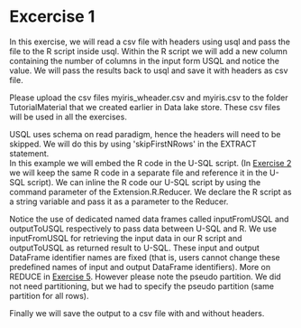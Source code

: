 # Excercise 1

In this exercise, we will read a csv file with headers using usql and pass the file to the R script inside usql. Within the R script we will add a new column containing the number of columns in the input form USQL and notice the value. We will pass the results back to usql and save it with headers as csv file.

Please upload the csv files myiris_wheader.csv and myiris.csv to the folder TutorialMaterial that we created earlier in Data lake store. These csv files will be used in all the exercises.

USQL uses schema on read paradigm, hence the headers will need to be skipped. We will do this by using 'skipFirstNRows' in the EXTRACT statement.  
In this example we will embed the R code in the U-SQL script. (In [Exercise 2](../Exercise2/) we will keep the same R code in a separate file and reference it in the U-SQL script). We can inline the R code our U-SQL script by using the command parameter of the Extension.R.Reducer. We declare the R script as a string variable and pass it as a parameter to the Reducer.

Notice the use of dedicated named data frames called inputFromUSQL and outputToUSQL respectively to pass data between U-SQL and R. We use inputFromUSQL for retrieving the input data in our R script and outputToUSQL as returned result to U-SQL. These input and output DataFrame identifier names are fixed (that is, users cannot change these predefined names of input and output DataFrame identifiers). More on REDUCE in [Exercise 5](../Exercise5/). However please note the pseudo partition. We did not need partitioning, but we had to specify the pseudo partition (same partition for all rows).

Finally we will save the output to a csv file with and without headers.
